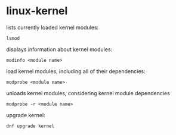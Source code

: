 # linux-kernel


lists currently loaded kernel modules:

```
lsmod
```

displays information about kernel modules:

```
modinfo <module name>
```

load kernel modules, including all of their dependencies:

```
modprobe <module name>
```

unloads kernel modules, considering kernel module dependencies

```
modprobe -r <module name>
```

upgrade kernel:

```
dnf upgrade kernel
```
